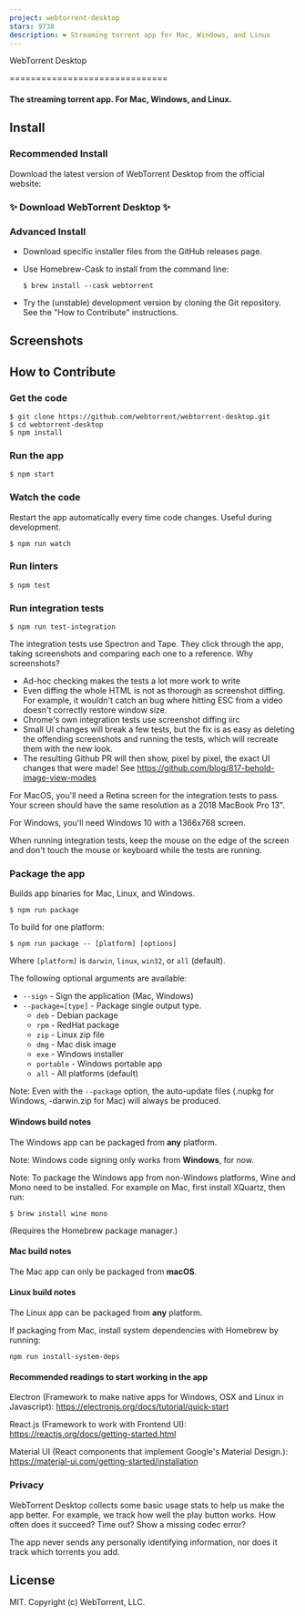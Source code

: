 ```yaml
---
project: webtorrent-desktop
stars: 9738
description: ❤️ Streaming torrent app for Mac, Windows, and Linux
---
```


  
  
WebTorrent Desktop  
  

==============================

#### The streaming torrent app. For Mac, Windows, and Linux.

Install
-------

### Recommended Install

Download the latest version of WebTorrent Desktop from the official website:

### ✨ Download WebTorrent Desktop ✨

### Advanced Install

-   Download specific installer files from the GitHub releases page.
    
-   Use Homebrew-Cask to install from the command line:
    
    ```
    $ brew install --cask webtorrent
    ```
    
-   Try the (unstable) development version by cloning the Git repository. See the "How to Contribute" instructions.
    

Screenshots
-----------

How to Contribute
-----------------

### Get the code

```
$ git clone https://github.com/webtorrent/webtorrent-desktop.git
$ cd webtorrent-desktop
$ npm install
```

### Run the app

```
$ npm start
```

### Watch the code

Restart the app automatically every time code changes. Useful during development.

```
$ npm run watch
```

### Run linters

```
$ npm test
```

### Run integration tests

```
$ npm run test-integration
```

The integration tests use Spectron and Tape. They click through the app, taking screenshots and comparing each one to a reference. Why screenshots?

-   Ad-hoc checking makes the tests a lot more work to write
-   Even diffing the whole HTML is not as thorough as screenshot diffing. For example, it wouldn't catch an bug where hitting ESC from a video doesn't correctly restore window size.
-   Chrome's own integration tests use screenshot diffing iirc
-   Small UI changes will break a few tests, but the fix is as easy as deleting the offending screenshots and running the tests, which will recreate them with the new look.
-   The resulting Github PR will then show, pixel by pixel, the exact UI changes that were made! See https://github.com/blog/817-behold-image-view-modes

For MacOS, you'll need a Retina screen for the integration tests to pass. Your screen should have the same resolution as a 2018 MacBook Pro 13".

For Windows, you'll need Windows 10 with a 1366x768 screen.

When running integration tests, keep the mouse on the edge of the screen and don't touch the mouse or keyboard while the tests are running.

### Package the app

Builds app binaries for Mac, Linux, and Windows.

```
$ npm run package
```

To build for one platform:

```
$ npm run package -- [platform] [options]
```

Where `[platform]` is `darwin`, `linux`, `win32`, or `all` (default).

The following optional arguments are available:

-   `--sign` - Sign the application (Mac, Windows)
-   `--package=[type]` - Package single output type.
    -   `deb` - Debian package
    -   `rpm` - RedHat package
    -   `zip` - Linux zip file
    -   `dmg` - Mac disk image
    -   `exe` - Windows installer
    -   `portable` - Windows portable app
    -   `all` - All platforms (default)

Note: Even with the `--package` option, the auto-update files (.nupkg for Windows, -darwin.zip for Mac) will always be produced.

#### Windows build notes

The Windows app can be packaged from **any** platform.

Note: Windows code signing only works from **Windows**, for now.

Note: To package the Windows app from non-Windows platforms, Wine and Mono need to be installed. For example on Mac, first install XQuartz, then run:

```
$ brew install wine mono
```

(Requires the Homebrew package manager.)

#### Mac build notes

The Mac app can only be packaged from **macOS**.

#### Linux build notes

The Linux app can be packaged from **any** platform.

If packaging from Mac, install system dependencies with Homebrew by running:

```
npm run install-system-deps
```

#### Recommended readings to start working in the app

Electron (Framework to make native apps for Windows, OSX and Linux in Javascript): https://electronjs.org/docs/tutorial/quick-start

React.js (Framework to work with Frontend UI): https://reactjs.org/docs/getting-started.html

Material UI (React components that implement Google's Material Design.): https://material-ui.com/getting-started/installation

### Privacy

WebTorrent Desktop collects some basic usage stats to help us make the app better. For example, we track how well the play button works. How often does it succeed? Time out? Show a missing codec error?

The app never sends any personally identifying information, nor does it track which torrents you add.

License
-------

MIT. Copyright (c) WebTorrent, LLC.

